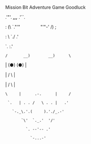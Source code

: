 Mission Bit 
Adventure Game
Goodluck

 .'"'.        ___,,,___        .'``.

: (\  `."'"```         ```"'"-'  /) ;

 :  \                         `./  .'

  `.                            :.'

    /       __)        __)      \



   |        (●)       (●)        |

   |         /         \         |

   |       /             \       |

    \     |      .-.      |     /

     `.   | . . /   \ . . |   .'

       `-._\.'.(     ).'./_.-'

           `\'  `._.'  '/'

             `. --'-- .'

               `-...-'


 
